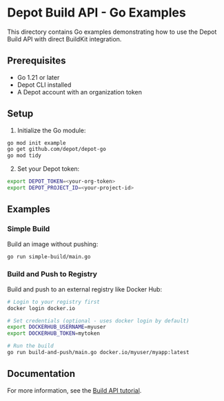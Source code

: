 # Depot Build API - Go Examples

This directory contains Go examples demonstrating how to use the Depot Build API with direct BuildKit integration.

## Prerequisites

- Go 1.21 or later
- Depot CLI installed
- A Depot account with an organization token

## Setup

1. Initialize the Go module:

```bash
go mod init example
go get github.com/depot/depot-go
go mod tidy
```

2. Set your Depot token:

```bash
export DEPOT_TOKEN=<your-org-token>
export DEPOT_PROJECT_ID=<your-project-id>
```

## Examples

### Simple Build

Build an image without pushing:

```bash
go run simple-build/main.go
```

### Build and Push to Registry

Build and push to an external registry like Docker Hub:

```bash
# Login to your registry first
docker login docker.io

# Set credentials (optional - uses docker login by default)
export DOCKERHUB_USERNAME=myuser
export DOCKERHUB_TOKEN=mytoken

# Run the build
go run build-and-push/main.go docker.io/myuser/myapp:latest
```

## Documentation

For more information, see the [Build API tutorial](https://depot.dev/docs/container-builds/api/api-tutorial).
